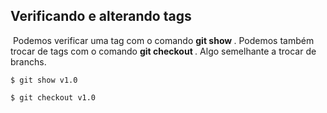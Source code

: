 ## Verificando e alterando tags

​	Podemos verificar uma tag com o comando **git show <nome da tag>**. Podemos também trocar de tags com o comando **git checkout <nome da tag>**. Algo semelhante a trocar de branchs.

```
$ git show v1.0

$ git checkout v1.0
```

